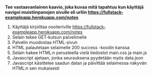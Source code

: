 **Tee vastaavanlainen kaavio, joka kuvaa mitä tapahtuu kun käyttäjä navigoi muistiinpanojen sivulle eli urliin https://fullstack-exampleapp.herokuapp.com/notes**

1. Käyttäjä kirjoittaa osoiteriville https://fullstack-exampleapp.herokuapp.com/notes
2. Selain tekee GET-kutsun palvelimelle
3. Palvelin muodostaa HTML-sivun
4. HTML palautetaan selaimelle 200 success -koodin kanssa
5. Selain hakee HTML:n perusteella vielä tiedostot main.css ja main.js
6. Javascript ajetaan, jonka seurauksena pyydetään myös data.json
7. Javascript käsittelee saadun datan ja päivittää selaimessa näkyvän HTML:n sen mukaisesti
